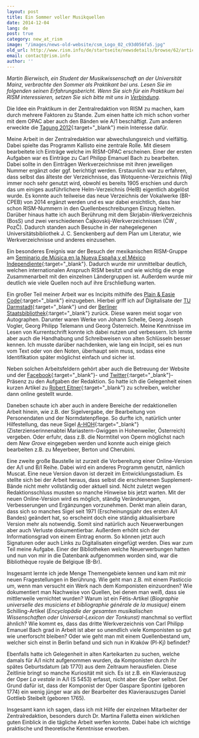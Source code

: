 ```yaml
---
layout: post
title: Ein Sommer voller Musikquellen
date: 2014-12-04
lang: de
post: true
category: new_at_rism
image: "/images/news-old-website/csm_Logo_02_c93d056fa5.jpg"
old_url: http://www.rism.info/de/startseite/newsdetails/browse/62/article/64/a-summer-of-musical-sources.html
email: contact@rism.info
author: ''
---
```


_Martin Bierwisch,_ _ein Student der Musikwissenschaft an der Universität Mainz, verbrachte den Sommer als Praktikant bei uns. Lesen Sie im folgenden seinen Erfahrungsbericht. Wenn Sie sich für ein Praktikum bei RISM interessieren, setzen Sie sich bitte mit uns in [Verbindung](mailto:contact@rism.info)._

Die Idee ein Praktikum in der Zentralredaktion von RISM zu machen, kam durch mehrere Faktoren zu Stande. Zum einen hatte ich mich schon vorher mit dem OPAC aber auch den Bänden wie A/1 beschäftigt. Zum anderen erweckte die [Tagung 2012](/publications/conferences/conference-2012.html){:target="_blank"} mein Interesse dafür.


Meine Arbeit in der Zentralredaktion war abwechslungsreich und vielfältig. Dabei spielte das Programm Kallisto eine zentrale Rolle. Mit diesem bearbeitete ich Einträge welche im RISM-OPAC erscheinen. Einer der ersten Aufgaben war es Einträge zu Carl Philipp Emanuel Bach zu bearbeiten. Dabei sollte in den Einträgen Werkverzeichnisse mit ihren jeweiligen Nummer ergänzt oder ggf. berichtigt werden. Erstaunlich war zu erfahren, dass selbst das älteste der Verzeichnisse, das Wotquenne-Verzeichnis (Wq) immer noch sehr genutzt wird, obwohl es bereits 1905 erschien und durch das um einiges ausführlichere Helm-Verzeichnis (HelB) eigentlich abgelöst wurde. Es konnte auch teilweise das neue Verzeichnis der Vokalwerke (BR-CPEB) von 2014 ergänzt werden und es war dabei ersichtlich, dass hier schon RISM-Nummern in den Quellenbeschreibungen Einzug hielten. Darüber hinaus hatte ich auch Berührung mit dem Skrjabin-Werkverzeichnis (BosS) und zwei verschiedenen Čajkovskij-Werkverzeichnissen (ČW , PozČ). Dadurch standen auch Besuche in der nahegelegenen Universitätsbibliothek J. C. Senckenberg auf dem Plan um Literatur, wie Werkverzeichnisse und anderes einzusehen.

Ein besonderes Ereignis war der Besuch der mexikanischen RISM-Gruppe am [Seminario de Música en la Nueva España y el México Independiente](http://musicat.unam.mx/v2013/index.html){:target="_blank"}. Dadurch wurde mir unmittelbar deutlich, welchen internationalen Anspruch RISM besitzt und wie wichtig die enge Zusammenarbeit mit den einzelnen Ländergruppen ist. Außerdem wurde mir deutlich wie viele Quellen noch auf ihre Erschließung warten.

Ein großer Teil meiner Arbeit war es Incipits mithilfe des [Plain & Easie Code](http://www.iaml.info/activities/projects/plain_and_easy_code){:target="_blank"} einzugeben. Hierbei griff ich auf Digitalisate der [TU Darmstadt](http://tudigit.ulb.tu-darmstadt.de/show/sammlung23){:target="_blank"} und der [Berliner Staatsbibliothek](http://digital.staatsbibliothek-berlin.de/suche/?DC=musiknoten){:target="_blank"} zurück. Diese waren meist sogar von Autographen. Darunter waren Werke von Johann Schelle, Georg Joseph Vogler, Georg Philipp Telemann und Georg Österreich. Meine Kenntnisse im Lesen von Kurrentschrift konnte ich dabei nutzen und verbessern. Ich lernte aber auch die Handhabung und Schreibweisen von alten Schlüsseln besser kennen. Ich musste darüber nachdenken, wie lang ein Incipit, sei es nun vom Text oder von den Noten, überhaupt sein muss, sodass eine Identifikation später möglichst einfach und sicher ist.


Neben solchen Arbeitsfeldern gehört aber auch die Betreuung der Website und der [Facebook](https://www.facebook.com/RISM.info){:target="_blank"}- und [Twitter](https://twitter.com/RISM_music){:target="_blank"}-Präsenz zu den Aufgaben der Redaktion. So hatte ich die Gelegenheit einen kurzen Artikel zu [Robert Eitner](/rism_a_z/2014/09/29/robert-eitner.html){:target="_blank"} zu schreiben, welcher dann online gestellt wurde.


Daneben schaute ich aber auch in andere Bereiche der redaktionellen Arbeit hinein, wie z.B. der Sigelvergabe, der Bearbeitung von Personendaten und der Normdatenpflege. So durfte ich, natürlich unter Hilfestellung, das neue Sigel [A-HOH](http://www.mariastern-gwiggen.at/){:target="_blank"} (Zisterzienserinnenabtei Mariastern-Gwiggen in Hohenweiler, Österreich) vergeben. Oder erfuhr, dass z.B. die Normtitel von Opern möglichst nach dem _New Grove_ eingegeben werden und konnte auch einige gleich bearbeiten z.B. zu Meyerbeer, Berton und Cherubini.


Eine zweite große Baustelle ist zurzeit die Vorbereitung einer Online-Version der A/I und B/I Reihe. Dabei wird ein anderes Programm genutzt, nämlich Muscat. Eine neue Version davon ist derzeit im Entwicklungsstadium. Es stellte sich bei der Arbeit heraus, dass selbst die erschienenen Supplement-Bände nicht mehr vollständig oder aktuell sind. Nicht zuletzt wegen Redaktionsschluss mussten so manche Hinweise bis jetzt warten. Mit der neuen Online-Version wird es möglich, ständig Veränderungen, Verbesserungen und Ergänzungen vorzunehmen. Denkt man allein daran, dass sich so manches Sigel seit 1971 (Erscheinungsjahr des ersten A/I Bandes) geändert hat, so erscheint doch eine ständig aktualisierbare Version mehr als notwendig. Somit sind natürlich auch Neuerwerbungen aber auch Verluste dokumentierbar. Außerdem erhöht sich der Informationsgrad von einem Eintrag enorm. So können jetzt auch Signaturen oder auch Links zu Digitalisaten eingefügt werden. Dies war zum Teil meine Aufgabe. Einer der Bibliotheken welche Neuerwerbungen hatten und nun von mir in die Datenbank aufgenommen worden sind, war die Bibliothèque royale de Belgique (B-Br).


Insgesamt lernte ich jede Menge Themengebiete kennen und kam mit mir neuen Fragestellungen in Berührung. Wie geht man z.B. mit einem Pasticcio um, wenn man versucht ein Werk nach dem Komponisten einzuordnen? Wie dokumentiert man Nachweise von Quellen, bei denen man weiß, dass sie mittlerweile vernichtet wurden? Warum ist ein Fétis-Artikel (_Biographie universelle des musiciens et bibliographie générale de la musique)_ einem Schilling-Artikel (_Encyclopädie der gesamten musikalischen Wissenschaften oder Universal-Lexicon der Tonkunst)_ manchmal so verflixt ähnlich? Wie kommt es, dass das dritte Werkverzeichnis von Carl Philipp Emanuel Bach grad in Arbeit ist aber so unendlich viele Komponisten so gut wie unerforscht bleiben? Oder wie geht man mit einem Quellenbestand um, welcher sich einst in Berlin befand und sich nun in Kraków (Pl-Kj) befindet?


Ebenfalls hatte ich Gelegenheit in alten Karteikarten zu suchen, welche damals für A/I nicht aufgenommen wurden, da Komponisten durch ihr spätes Geburtsdatum (ab 1770) aus dem Zeitraum herausfielen. Diese Zeitlinie bringt so manche Kuriosität mit sich. Es ist z.B. ein Klavierauszug der Oper _La vestale_ in A/I (S 5453) erfasst, nicht aber die Oper selbst. Der Grund dafür ist, dass der Komponist der Oper Gaspare Spontini (geboren 1774) ein wenig jünger war als der Bearbeiter des Klavierauszuges Daniel Gottlieb Steibelt (geboren 1765).


Insgesamt kann ich sagen, dass ich mit Hilfe der einzelnen Mitarbeiter der Zentralredaktion, besonders durch Dr. Martina Falletta einen wirklichen guten Einblick in die tägliche Arbeit werfen konnte. Dabei habe ich wichtige praktische und theoretische Kenntnisse erworben.



